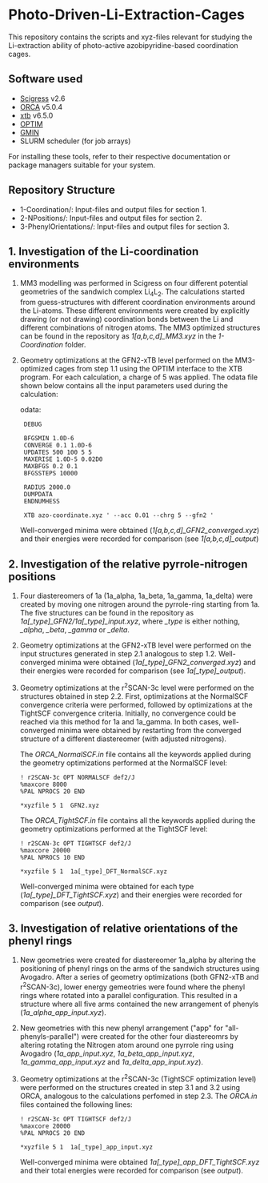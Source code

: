 # Photo-Driven-Li-Extraction-Cages
This repository contains the scripts and xyz-files relevant for studying the Li-extraction ability of photo-active azobipyridine-based coordination cages.

## Software used
- [Scigress](https://www.fqs.pl/en/chemistry/products/scigress) v2.6
- [ORCA](https://www.faccts.de/orca/) v5.0.4
- [xtb](https://github.com/grimme-lab/xtb) v6.5.0
- [OPTIM](https://www-wales.ch.cam.ac.uk/OPTIM/)
- [GMIN](https://www-wales.ch.cam.ac.uk/GMIN/)
- SLURM scheduler (for job arrays)

For installing these tools, refer to their respective documentation or package managers suitable for your system.

## Repository Structure
- 1-Coordination/: Input-files and output files for section 1.
- 2-NPositions/: Input-files and output files for section 2.
- 3-PhenylOrientations/: Input-files and output files for section 3.

## 1. Investigation of the Li-coordination environments
1) MM3 modelling was performed in Scigress on four different potential geometries of the sandwich complex Li<sub>4</sub>L<sub>2</sub>. The calculations started from guess-structures with different coordination environments around the Li-atoms. These different environments were created by explicitly drawing (or not drawing) coordination bonds between the Li and different combinations of nitrogen atoms. The MM3 optimized structures can be found in the repository as *1[a,b,c,d]_MM3.xyz* in the *1-Coordination* folder.

2) Geometry optimizations at the GFN2-xTB level performed on the MM3-optimized cages from step 1.1 using the OPTIM interface to the XTB program. For each calculation, a charge of 5 was applied. The odata file shown below contains all the input parameters used during the calculation:

   odata:
   ```
    DEBUG

    BFGSMIN 1.0D-6
    CONVERGE 0.1 1.0D-6
    UPDATES 500 100 5 5
    MAXERISE 1.0D-5 0.02D0
    MAXBFGS 0.2 0.1
    BFGSSTEPS 10000

    RADIUS 2000.0
    DUMPDATA
    ENDNUMHESS

    XTB azo-coordinate.xyz ' --acc 0.01 --chrg 5 --gfn2 '
   ```
   
   Well-converged minima were obtained (*1[a,b,c,d]_GFN2_converged.xyz*) and their energies were recorded for comparison (see *1[a,b,c,d]_output*)
   
## 2. Investigation of the relative pyrrole-nitrogen positions
1) Four diastereomers of 1a (1a_alpha, 1a_beta, 1a_gamma, 1a_delta) were created by moving one nitrogen around the pyrrole-ring starting from 1a. The five structures can be found in the repository as *1a[_type]_GFN2/1a[_type]_input.xyz*, where *_type* is either nothing, *_alpha*, *_beta*, *_gamma* or *_delta*.
   
2) Geometry optimizations at the GFN2-xTB level were performed on the input structures generated in step 2.1 analogous to step 1.2. Well-converged minima were obtained (*1a[_type]_GFN2_converged.xyz*) and their energies were recorded for comparison (see *1a[_type]_output*).

3) Geometry optimizations at the r<sup>2</sup>SCAN-3c level were performed on the structures obtained in step 2.2. First, optimizations at the NormalSCF convergence criteria were performed, followed by optimizations at the TightSCF convergence criteria. Initially, no convergence could be reached via this method for 1a and 1a_gamma. In both cases, well-converged minima were obtained by restarting from the converged structure of a different diastereomer (with adjusted nitrogens).

   The *ORCA_NormalSCF.in* file contains all the keywords applied during the geometry optimizations performed at the NormalSCF level:
   ```
   ! r2SCAN-3c OPT NORMALSCF def2/J
   %maxcore 8000
   %PAL NPROCS 20 END

   *xyzfile 5 1  GFN2.xyz
   ```

   The *ORCA_TightSCF.in* file contains all the keywords applied during the geometry optimizations performed at the TightSCF level:
   ```
   ! r2SCAN-3c OPT TIGHTSCF def2/J
   %maxcore 20000
   %PAL NPROCS 10 END

   *xyzfile 5 1  1a[_type]_DFT_NormalSCF.xyz
   ```
   
   Well-converged minima were obtained for each type (*1a[_type]_DFT_TightSCF.xyz*) and their energies were recorded for comparison (see *output*).

## 3. Investigation of relative orientations of the phenyl rings
1) New geometries were created for diastereomer 1a_alpha by altering the positioning of phenyl rings on the arms of the sandwich structures using Avogadro. After a series of geometry optimizations (both GFN2-xTB and r<sup>2</sup>SCAN-3c), lower energy gemeotries were found where the phenyl rings where rotated into a parallel configuration. This resulted in a structure where all five arms contained the new arrangement of phenyls (*1a_alpha_app_input.xyz*).

2) New geometries with this new phenyl arrangement ("app" for "all-phenyls-parallel") were created for the other four diastereomrs by altering rotating the Nitrogen atom around one pyrrole ring using Avogadro (*1a_app_input.xyz*, *1a_beta_app_input.xyz*, *1a_gamma_app_input.xyz* and *1a_delta_app_input.xyz*).

3) Geometry optimizations at the r<sup>2</sup>SCAN-3c (TightSCF optimization level) were performed on the structures created in step 3.1 and 3.2 using ORCA, analogous to the calculations perfomed in step 2.3. The *ORCA.in* files contained the following lines:

   ```
   ! r2SCAN-3c OPT TIGHTSCF def2/J
   %maxcore 20000
   %PAL NPROCS 20 END

   *xyzfile 5 1  1a[_type]_app_input.xyz 
   ```

   Well-converged minima were obtained *1a[_type]_app_DFT_TightSCF.xyz* and their total energies were recorded for comparison (see *output*).
